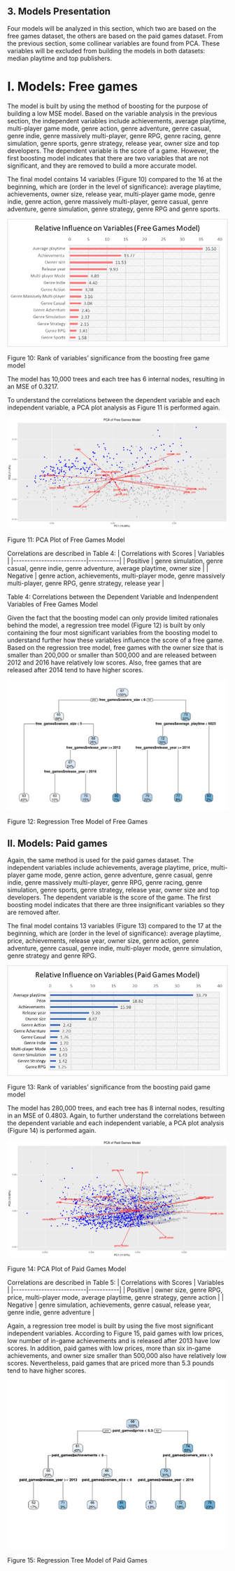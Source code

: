 ## 3. Models Presentation
Four models will be analyzed in this section, which two are based on the free games dataset, the others are based on the paid games dataset. From the previous section, some collinear variables are found from PCA. These variables will be excluded from building the models in both datasets: median playtime and top publishers.

# I. Models: Free games
The model is built by using the method of boosting for the purpose of building a low MSE model. Based on the variable analysis in the previous section, the independent variables include achievements, average playtime, multi-player game mode, genre action, genre adventure, genre casual, genre indie, genre massively multi-player, genre RPG, genre racing, genre simulation, genre sports, genre strategy, release year, owner size and top developers. The dependent variable is the score of a game. However, the first boosting model indicates that there are two variables that are not significant, and they are removed to build a more accurate model.

The final model contains 14 variables (Figure 10) compared to the 16 at the beginning, which are (order in the level of significance): average playtime, achievements, owner size, release year, multi-player game mode, genre indie, genre action, genre massively multi-player, genre casual, genre adventure, genre simulation, genre strategy, genre RPG and genre sports.

![alt text](https://github.com/tzyiyuet/video-games/blob/master/free_relavance.png?raw=true)

Figure 10: Rank of variables’ significance from the boosting free game model

The model has 10,000 trees and each tree has 6 internal nodes, resulting in an MSE of 0.3217.

To understand the correlations between the dependent variable and each independent variable, a PCA plot analysis as Figure 11 is performed again. 

![alt text](https://github.com/tzyiyuet/video-games/blob/master/free_pca_model.png?raw=true)

Figure 11: PCA Plot of Free Games Model

Correlations are described in Table 4:
| Correlations with Scores | Variables |
|--------------------------|-----------|
| Positive | genre simulation, genre casual, genre indie, genre adventure, average playtime, owner size |
| Negative | genre action, achievements, multi-player mode, genre massively multi-player, genre RPG, genre strategy, release year |

Table 4: Correlations between the Dependent Variable and Indenpendent Variables of Free Games Model

Given the fact that the boosting model can only provide limited rationales behind the model, a regression tree model (Figure 12) is built by only containing the four most significant variables from the boosting model to understand further how these variables influence the score of a free game. Based on the regression tree model, free games with the owner size that is smaller than 200,000 or smaller than 500,000 and are released between 2012 and 2016 have relatively low scores. Also, free games that are released after 2014 tend to have higher scores.

![alt text](https://github.com/tzyiyuet/video-games/blob/master/free_tree.png?raw=true)

Figure 12: Regression Tree Model of Free Games

## II. Models: Paid games
Again, the same method is used for the paid games dataset. The independent variables include achievements, average playtime, price, multi-player game mode, genre action, genre adventure, genre casual, genre indie, genre massively multi-player, genre RPG, genre racing, genre simulation, genre sports, genre strategy, release year, owner size and top developers. The dependent variable is the score of the game. The first boosting model indicates that there are three insignificant variables so they are removed after. 

The final model contains 13 variables (Figure 13) compared to the 17 at the beginning, which are (order in the level of significance): average playtime, price, achievements, release year, owner size, genre action, genre adventure, genre casual, genre indie, multi-player mode, genre simulation, genre strategy and genre RPG.

![alt text](https://github.com/tzyiyuet/video-games/blob/master/Paid_relevance.jpg?raw=true)

Figure 13: Rank of variables’ significance from the boosting paid game model

The model has 280,000 trees, and each tree has 8 internal nodes, resulting in an MSE of 0.4803.
Again, to further understand the correlations between the dependent variable and each independent variable, a PCA plot analysis (Figure 14) is performed again.

![alt text](https://github.com/tzyiyuet/video-games/blob/master/paid_pca_model.png?raw=true)

Figure 14: PCA Plot of Paid Games Model

Correlations are described in Table 5:
| Correlations with Scores | Variables |
|--------------------------|-----------|
| Positive | owner size, genre RPG, price, multi-player mode, average playtime, genre strategy, genre action |
| Negative | genre simulation, achievements, genre casual, release year, genre indie, genre adventure |

Again, a regression tree model is built by using the five most significant independent variables. According to Figure 15, paid games with low prices, low number of in-game achievements and is released after 2013 have low scores. In addition, paid games with low prices, more than six in-game achievements, and owner size smaller than 500,000 also have relatively low scores. Nevertheless, paid games that are priced more than 5.3 pounds tend to have higher scores.

![alt text](https://github.com/tzyiyuet/video-games/blob/master/paid_tree.png?raw=true)

Figure 15: Regression Tree Model of Paid Games
